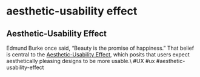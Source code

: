 # aesthetic-usability effect
## Aesthetic-Usability Effect

Edmund Burke once said, “Beauty is the promise of happiness.” That belief is central to the [Aesthetic-Usability Effect](https://uxmag.com/articles/the-aesthetic-usability-effect-why-beautiful-looking-products-are-preferred-over-usable-but-not-beautiful-ones), which posits that users expect aesthetically pleasing designs to be more usable.\\
#UX #ux #aesthetic-usability-effect
